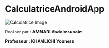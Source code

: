 # CalculatriceAndroidApp

![Calculatrice Image](https://user-images.githubusercontent.com/102379343/206921183-da8265eb-2092-4d85-9981-8fd364cc70c6.png)
<p>Realiser par : <strong>AMMARI Abdelmounaim<strong></p>
<p>Professeur : <strong>KHAMLICHI Youness <strong></p>
